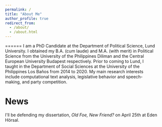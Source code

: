 ```yaml
---
permalink: /
title: "About Me"
author_profile: true
redirect_from: 
  - /about/
  - /about.html
---
```



======
I am a PhD Candidate at the Department of Political Science, Lund University. I obtained my B.A. (cum laude) and M.A. (with merit) in Political Science from the University of the Philippines Diliman and the Central European University Budapest respectively. Prior to coming to Lund, I taught in the Department of Social Sciences at the University of the Philippines Los Baños from 2014 to 2020. My main research interests include computational text analysis, legislative behavior and speech-making, and party competition.

News
======
I'll be defending my dissertation, *Old Foe, New Friend?* on April 25th at Eden Hörsal.
